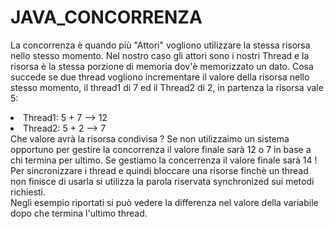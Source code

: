 # JAVA_CONCORRENZA
La concorrenza è quando più "Attori" vogliono utilizzare la stessa risorsa nello stesso momento. Nel nostro caso gli attori sono i nostri Thread e la risorsa è la stessa porzione di memoria dov'è memorizzato un dato. Cosa succede se due thread vogliono incrementare il valore della risorsa nello stesso momento, il thread1 di 7 ed il Thread2 di 2, in partenza la risorsa vale 5:
<li>Thread1: 5 + 7 --> 12</li>
<li>Thread2: 5 + 2 --> 7</li>
Che valore avrà la risorsa condivisa ? Se non utilizzaimo un sistema opportuno per gestire la concorrenza il valore finale sarà 12 o 7 in base a chi termina per ultimo. Se gestiamo la concerrenza il valore finale sarà 14 !</br>
Per sincronizzare i thread e quindi bloccare una risorse finchè un thread non finisce di usarla si utilizza la parola riservata synchronized sui metodi richiesti.</br>
Negli esempio riportati si può vedere la differenza nel valore della variabile dopo che termina l'ultimo thread.
